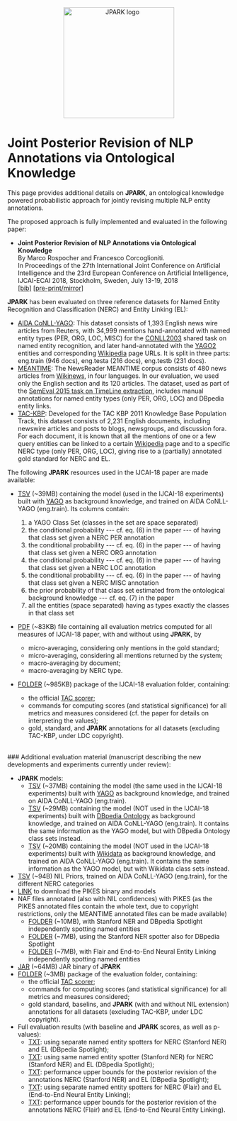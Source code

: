 
<div style="text-align: center;">
<img src="images/jpark_logo.png" alt="JPARK logo" width="250"/>
</div>

Joint Posterior Revision of NLP Annotations via Ontological Knowledge
===

This page provides additional details on __JPARK__, an ontological knowledge powered probabilistic approach for jointly
revising multiple NLP entity annotations. 

The proposed approach is fully implemented and evaluated in the following paper:

  * **Joint Posterior Revision of NLP Annotations via Ontological Knowledge**<br/>
    By Marco Rospocher and Francesco Corcoglioniti.<br/>
    In Proceedings of the 27th International Joint Conference on Artificial Intelligence and the 23rd European Conference on Artificial Intelligence, IJCAI-ECAI 2018, Stockholm, Sweden, July 13-19, 2018<br/>
    [\[bib\]](https://dkm-static.fbk.eu/people/rospocher/bibtexbrowser.php?key=2018ijcai&amp;bib=my_pub.bib)
    [\[pre-print/mirror\]](https://dkm-static.fbk.eu/people/rospocher/files/pubs/2018ijcai.pdf)

__JPARK__ has been evaluated on three reference datasets for Named Entity Recognition and Classification (NERC) and Entity Linking (EL):

  * [AIDA CoNLL-YAGO](https://www.mpi-inf.mpg.de/departments/databases-and-information-systems/research/yago-naga/aida/downloads/): 
  This dataset consists of 1,393 English news wire articles from Reuters, with 34,999 mentions 
  hand-annotated with named entity types (PER, ORG, LOC, MISC) for the [CONLL2003](https://www.clips.uantwerpen.be/conll2003/ner/) 
  shared task on 
  named entity recognition, and later hand-annotated with the [YAGO2](http://www.yago-knowledge.org/) entities and corresponding 
  [Wikipedia](https://en.wikipedia.org/) page URLs. It is split in three parts: eng.train (946 docs), eng.testa (216 docs), 
  eng.testb (231 docs).
  * [MEANTIME](http://www.newsreader-project.eu/results/data/wikinews/): The NewsReader MEANTIME 
  corpus consists of 480 news articles from [Wikinews](https://en.wikinews.org/), in four languages. 
  In our evaluation, we 
  used only the English section and its 120 articles. The dataset, used as part of the [SemEval 
  2015 task on TimeLine extraction](http://alt.qcri.org/semeval2015/task4/), includes manual annotations for named entity types 
  (only PER, ORG, LOC) and DBpedia entity links.
  * [TAC-KBP](https://tac.nist.gov/2011/KBP/): Developed for the TAC KBP 2011 Knowledge Base 
  Population Track, this dataset consists of 2,231 English documents, including newswire articles 
  and posts to blogs, newsgroups, and discussion fora. For each document, it is known that all the 
  mentions of one or a few query entities can be linked to a certain [Wikipedia](https://en.wikipedia.org/) page and to a specific 
  NERC type (only PER, ORG, LOC), giving rise to a (partially) annotated gold standard for NERC and EL.
  
The following __JPARK__ resources used in the IJCAI-18 paper are made available:

  * [TSV](https://knowledgestore.fbk.eu/files/jpark/IJCAI2018model.tsv.gz) (~39MB) containing the model (used in the IJCAI-18 experiments) built with [YAGO](http://www.yago-knowledge.org/) as background knowledge, and trained on AIDA CoNLL-YAGO (eng.train). Its columns contain:
    1. a YAGO Class Set (classes in the set are space separated)
    2. the conditional probability --- cf. eq. (6) in the paper --- of having that class set given a NERC PER annotation
    3. the conditional probability --- cf. eq. (6) in the paper --- of having that class set given a NERC ORG annotation
    4. the conditional probability --- cf. eq. (6) in the paper --- of having that class set given a NERC LOC annotation
    5. the conditional probability --- cf. eq. (6) in the paper --- of having that class set given a NERC MISC annotation
    6. the prior probability of that class set estimated from the ontological background knowledge --- cf. eq. (7) in the paper
    7. all the entities (space separated) having as types exactly the classes in that class set
  * [PDF](https://knowledgestore.fbk.eu/files/jpark/IJCAI2018addendum.pdf) (~83KB) file containing all evaluation metrics computed for all measures of IJCAI-18 paper, with and without using __JPARK__, by
    * micro-averaging, considering only mentions in the gold standard;
    * micro-averaging, considering all mentions returned by the system;
    * macro-averaging by document;
    * macro-averaging by NERC type.
  
  * [FOLDER](https://knowledgestore.fbk.eu/files/jpark/IJCAI2018evaluation-package.zip) (~985KB) package of the IJCAI-18 evaluation folder, containing:
    * the official [TAC scorer](https://github.com/wikilinks/neleval);
    * commands for computing scores (and statistical significance) for all metrics and measures considered (cf. the paper for details on interpreting the values);
    * gold, standard, and __JPARK__ annotations for all datasets (excluding TAC-KBP, under LDC copyright). 
    
<br/>    
### Additional evaluation material (manuscript describing the new developments and experiments currently under review):
  
  * __JPARK__ models:
    * [TSV](https://knowledgestore.fbk.eu/files/jpark-ext/JPARK-yago_model.tsv.gz) (~37MB) containing the model (the same used in the IJCAI-18 experiments) built with [YAGO](http://www.yago-knowledge.org/) as background knowledge, and trained on AIDA CoNLL-YAGO (eng.train).
    * [TSV](https://knowledgestore.fbk.eu/files/jpark-ext/JPARK-dbo_model.tsv.gz) (~29MB) containing the model (NOT used in the IJCAI-18 experiments) built with [DBpedia Ontology](https://wiki.dbpedia.org/services-resources/ontology/) as background knowledge, and trained on AIDA CoNLL-YAGO (eng.train). It contains the same information as the YAGO model, but with DBpedia Ontology class sets instead. 
    * [TSV](https://knowledgestore.fbk.eu/files/jpark-ext/JPARK-wikidata_model.tsv.gz) (~20MB) containing the model (NOT used in the IJCAI-18 experiments) built with [Wikidata](https://www.wikidata.org/) as background knowledge, and trained on AIDA CoNLL-YAGO (eng.train). It contains the same information as the YAGO model, but with Wikidata class sets instead.
  * [TSV](https://knowledgestore.fbk.eu/files/jpark-ext/NILpriors.tsv.gz) (~94B) NIL Priors, trained on AIDA CoNLL-YAGO (eng.train), for the different NERC categories
  * [LINK](http://pikes.fbk.eu/download.html) to download the PIKES binary and models
  * NAF files annotated (also with NIL confidences) with PIKES (as the PIKES annotated files contain the whole text, due to copyright restrictions, only the MEANTIME annotated files can be made available)
    * [FOLDER](https://knowledgestore.fbk.eu/files/jpark-ext/MEANTIME-PIKES-NAFs.tgz) (~10MB), with Stanford NER and DBpedia Spotlight independently spotting named entities
    * [FOLDER](https://knowledgestore.fbk.eu/files/jpark-ext/MEANTIME-PIKES-NAFs_SAME.tgz) (~7MB), using the Stanford NER spotter also for DBpedia Spotlight
    * [FOLDER](https://knowledgestore.fbk.eu/files/jpark-ext/MEANTIME-PIKES-NAFs-FLAIR-E2ENEL.tgz) (~7MB), with Flair and End-to-End Neural Entity Linking independently spotting named entities
  * [JAR](https://knowledgestore.fbk.eu/files/jpark-ext/jpark.jar.gz) (~64MB) JAR binary of __JPARK__
  * [FOLDER](https://knowledgestore.fbk.eu/files/jpark-ext/evaluation.tgz) (~3MB) package of the evaluation folder, containing:
    * the official [TAC scorer](https://github.com/wikilinks/neleval);
    * commands for computing scores (and statistical significance) for all metrics and measures considered;
    * gold standard, baselins, and __JPARK__ (with and without NIL extension) annotations for all datasets (excluding TAC-KBP, under LDC copyright).
  * Full evaluation results (with baseline and __JPARK__ scores, as well as p-values):
    * [TXT](https://knowledgestore.fbk.eu/files/jpark-ext/results.txt): using separate named entity spotters for NERC (Stanford NER) and EL (DBpedia Spotlight);
    * [TXT](https://knowledgestore.fbk.eu/files/jpark-ext/results_samespoting.txt): using same named entity spotter (Stanford NER) for NERC (Stanford NER) and EL (DBpedia Spotlight);
    * [TXT](https://knowledgestore.fbk.eu/files/jpark-ext/results_upperbounds.txt): performance upper bounds for the posterior revision of the annotations NERC (Stanford NER) and EL (DBpedia Spotlight);
    * [TXT](https://knowledgestore.fbk.eu/files/jpark-ext/results-flair-e2enel.txt): using separate named entity spotters for NERC (Flair) and EL (End-to-End Neural Entity Linking);
    * [TXT](https://knowledgestore.fbk.eu/files/jpark-ext/results-flair-e2enel_upperbounds.txt): performance upper bounds for the posterior revision of the annotations NERC (Flair) and EL (End-to-End Neural Entity Linking).